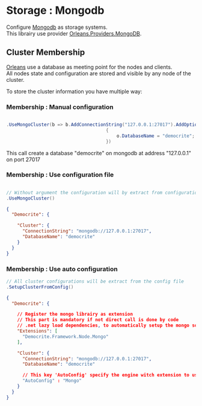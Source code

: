 ﻿Storage : Mongodb
=======

Configure [Mongodb](https://www.mongodb.com/) as storage systems. <br/>
This librairy use provider [Orleans.Providers.MongoDB](https://www.nuget.org/packages/Orleans.Providers.MongoDB).


## Cluster Membership

[Orleans](https://learn.microsoft.com/fr-fr/dotnet/orleans/) use a database as meeting point for the nodes and clients. <br />
All nodes state and configuration are stored and visible by any node of the cluster.

To store the cluster information you have multiple way:

### Membership : Manual configuration

```csharp

.UseMongoCluster(b => b.AddConnectionString("127.0.0.1:27017").AddOption((o, cfg) =>
                                     {
                                         o.DatabaseName = "democrite";
                                     })
```

This call create a database "democrite" on mongodb at address "127.0.0.1" on port 27017

### Membership : Use configuration file

```csharp

// Without argument the configuration will by extract from configuration files
.UseMongoCluster()
```

```json
{
  "Democrite": {

    "Cluster": {
      "ConnectionString": "mongodb://127.0.0.1:27017",
      "DatabaseName": "democrite"
    }
  }
}
```

### Membership : Use auto configuration


```csharp
// All cluster configurations will be extract from the config file
.SetupClusterFromConfig()
```

```json
{
  "Democrite": {

    // Register the mongo librairy as extension
    // This part is mandatory if not direct call is done by code
    // .net lazy load dependencies, to automatically setup the mongo source it's required that extensions are loaded
    "Extensions": [
      "Democrite.Framework.Node.Mongo"
    ],

    "Cluster": {
      "ConnectionString": "mongodb://127.0.0.1:27017",
      "DatabaseName": "democrite"

      // This key 'AutoConfig' specify the engine witch extension to use
      "AutoConfig" : "Mongo"
    }
  }
}
```